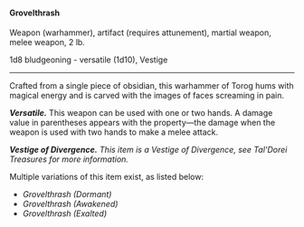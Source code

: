 #### Grovelthrash

Weapon (warhammer), artifact (requires attunement), martial weapon, melee weapon, 2 lb.

1d8 bludgeoning  - versatile (1d10), Vestige

---

Crafted from a single piece of obsidian, this warhammer of Torog hums with magical energy and is carved with the images of faces screaming in pain.

***Versatile.*** This weapon can be used with one or two hands. A damage value in parentheses appears with the property—the damage when the weapon is used with two hands to make a melee attack.

***Vestige of Divergence.*** *This item is a Vestige of Divergence, see *Tal'Dorei Treasures* for more information.*

Multiple variations of this item exist, as listed below:

- *Grovelthrash (Dormant)*
- *Grovelthrash (Awakened)*
- *Grovelthrash (Exalted)*